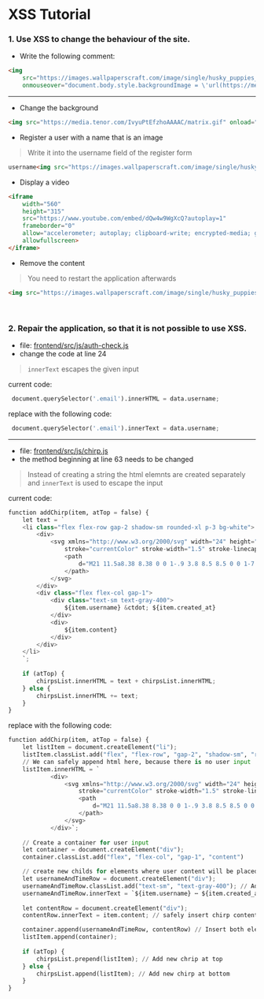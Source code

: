 # XSS Tutorial

### 1. Use XSS to change the behaviour of the site.
- Write the following comment:
```html
<img 
    src="https://images.wallpaperscraft.com/image/single/husky_puppies_couple_leisure_52671_1920x1200.jpg" 
    onmouseover="document.body.style.backgroundImage = \'url(https://media.tenor.com/IvyuPtEfzhoAAAAC/matrix.gif)\'">
```

----

- Change the background
```html
<img src="https://media.tenor.com/IvyuPtEfzhoAAAAC/matrix.gif" onload="document.body.style.backgroundImage = \'url(https://media.tenor.com/IvyuPtEfzhoAAAAC/matrix.gif)\'">
```

- Register a user with a name that is an image
> Write it into the username field of the register form
```html
username<img src="https://images.wallpaperscraft.com/image/single/husky_puppies_couple_leisure_52671_1920x1200.jpg" onmouseover="window.alert(\'NOW YOU ARE HACKED MUAHAHA!\')">
```

- Display a video
```html
<iframe 
    width="560"
    height="315" 
    src="https://www.youtube.com/embed/dQw4w9WgXcQ?autoplay=1"
    frameborder="0" 
    allow="accelerometer; autoplay; clipboard-write; encrypted-media; gyroscope; picture-in-picture" 
    allowfullscreen>
</iframe>
```

- Remove the content
> You need to restart the application afterwards
```html
<img src="https://images.wallpaperscraft.com/image/single/husky_puppies_couple_leisure_52671_1920x1200.jpg" onload="document.body.innerHTML = \'\'">
```

<br/>

### 2. Repair the application, so that it is not possible to use XSS.
- file: [frontend/src/js/auth-check.js](../frontend/src/js/auth-check.js)
- change the code at line 24
> `innerText` escapes the given input

current code:
```python 
 document.querySelector('.email').innerHTML = data.username;
```

replace with the following code:
```python 
 document.querySelector('.email').innerText = data.username;
```

-----

- file: [frontend/src/js/chirp.js](../frontend/src/js/chirp.js)
- the method beginning at line 63 needs to be changed
> Instead of creating a string the html elemnts are created separately and `innerText` is used to escape the input

current code:
```python 
function addChirp(item, atTop = false) {
    let text = `
    <li class="flex flex-row gap-2 shadow-sm rounded-xl p-3 bg-white">
        <div>
            <svg xmlns="http://www.w3.org/2000/svg" width="24" height="24" viewBox="0 0 24 24" fill="none"
                stroke="currentColor" stroke-width="1.5" stroke-linecap="round" stroke-linejoin="round">
                <path
                    d="M21 11.5a8.38 8.38 0 0 1-.9 3.8 8.5 8.5 0 0 1-7.6 4.7 8.38 8.38 0 0 1-3.8-.9L3 21l1.9-5.7a8.38 8.38 0 0 1-.9-3.8 8.5 8.5 0 0 1 4.7-7.6 8.38 8.38 0 0 1 3.8-.9h.5a8.48 8.48 0 0 1 8 8v.5z">
                </path>
            </svg>
        </div>
        <div class="flex flex-col gap-1">
            <div class="text-sm text-gray-400">
                ${item.username} &ctdot; ${item.created_at}
            </div>
            <div>
                ${item.content}
            </div>
        </div>
    </li>
    `;
    
    if (atTop) {
        chirpsList.innerHTML = text + chirpsList.innerHTML;
    } else {
        chirpsList.innerHTML += text;
    }
}
```

replace with the following code:
```python
function addChirp(item, atTop = false) {
    let listItem = document.createElement("li");
    listItem.classList.add("flex", "flex-row", "gap-2", "shadow-sm", "rounded-xl", "p-3", "bg-white");
    // We can safely append html here, because there is no user input
    listItem.innerHTML = `
            <div>
                <svg xmlns="http://www.w3.org/2000/svg" width="24" height="24" viewBox="0 0 24 24" fill="none"
                    stroke="currentColor" stroke-width="1.5" stroke-linecap="round" stroke-linejoin="round">
                    <path
                        d="M21 11.5a8.38 8.38 0 0 1-.9 3.8 8.5 8.5 0 0 1-7.6 4.7 8.38 8.38 0 0 1-3.8-.9L3 21l1.9-5.7a8.38 8.38 0 0 1-.9-3.8 8.5 8.5 0 0 1 4.7-7.6 8.38 8.38 0 0 1 3.8-.9h.5a8.48 8.48 0 0 1 8 8v.5z">
                    </path>
                </svg>
            </div>`;
    
    // Create a container for user input
    let container = document.createElement("div");
    container.classList.add("flex", "flex-col", "gap-1", "content")

    // create new childs for elements where user content will be placed:
    let usernameAndTimeRow = document.createElement("div");
    usernameAndTimeRow.classList.add("text-sm", "text-gray-400"); // Add classes for styling
    usernameAndTimeRow.innerText = `${item.username} ⋯ ${item.created_at}` // safely insert username and timestamp into element
    
    let contentRow = document.createElement("div");
    contentRow.innerText = item.content; // safely insert chirp content into element

    container.append(usernameAndTimeRow, contentRow) // Insert both elements into boostrapped template
    listItem.append(container);
    
    if (atTop) {
        chirpsList.prepend(listItem); // Add new chrip at top
    } else {
        chirpsList.append(listItem); // Add new chirp at bottom
    }
}
```
